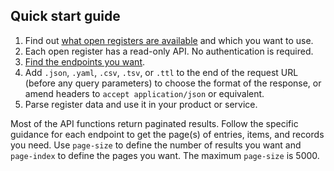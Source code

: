 ## Quick start guide

1. Find out [what open registers are available](#availablereg) and which you want to use.
2. Each open register has a read-only API. No authentication is required.
3. [Find the endpoints you want](#apireference).
4. Add `.json`, `.yaml`, `.csv`, `.tsv`, or `.ttl` to the end of the request URL (before any query parameters) to choose the format of the response, or amend headers to `accept application/json` or equivalent.
5. Parse register data and use it in your product or service.

Most of the API functions return paginated results. Follow the specific guidance for each endpoint to get the page(s) of entries, items, and records you need. Use `page-size` to define the number of results you want and `page-index` to define the pages you want. The maximum `page-size` is 5000.
